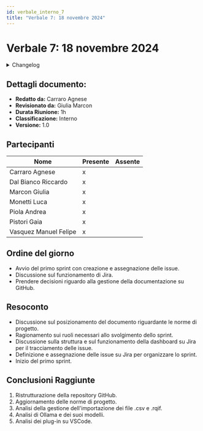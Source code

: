 ```yaml
---
id: verbale_interno_7
title: "Verbale 7: 18 novembre 2024"
---
```


# Verbale 7: 18 novembre 2024

<details>
  <summary>Changelog</summary>

| Data       | Versione | Descrizione                 | Autore         | Data Approvazione | Approvatore   |
| ---------- | -------- | --------------------------- | -------------- | ----------------- | ------------- |
| 18/11/2024 | 1.0      | Prima stesura del documento | Carraro Agnese | 19/11/2024        | Giulia Marcon |

</details>

## Dettagli documento:

- **Redatto da:** Carraro Agnese
- **Revisionato da:** Giulia Marcon
- **Durata Riunione:** 1h
- **Classificazione:** Interno
- **Versione:** 1.0

## Partecipanti

| Nome                  | Presente | Assente |
| --------------------- | -------- | ------- |
| Carraro Agnese        | x        |         |
| Dal Bianco Riccardo   | x        |         |
| Marcon Giulia         | x        |         |
| Monetti Luca          | x        |         |
| Piola Andrea          | x        |         |
| Pistori Gaia          | x        |         |
| Vasquez Manuel Felipe | x        |         |

## Ordine del giorno

- Avvio del primo sprint con creazione e assegnazione delle issue.
- Discussione sul funzionamento di Jira.
- Prendere decisioni riguardo alla gestione della documentazione su GitHub.

## Resoconto

- Discussione sul posizionamento del documento riguardante le norme di progetto.
- Ragionamento sui ruoli necessari allo svolgimento dello sprint.
- Discussione sulla struttura e sul funzionamento della dashboard su Jira per il tracciamento delle issue.
- Definizione e assegnazione delle issue su Jira per organizzare lo sprint.
- Inizio del primo sprint.

## Conclusioni Raggiunte

1. Ristrutturazione della repository GitHub.
2. Aggiornamento delle norme di progetto.
3. Analisi della gestione dell'importazione dei file .csv e .rqif.
4. Analisi di Ollama e dei suoi modelli.
5. Analisi dei plug-in su VSCode.
